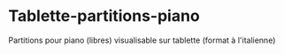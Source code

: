 # Tablette-partitions-piano
Partitions pour piano (libres) visualisable sur tablette (format à l'italienne)
